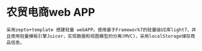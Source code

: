 # 农贸电商web APP

	采用zepto+template 搭建轻量 webAPP。使用基于Framework7的轻量级UI库light7，并且使用轻量模板引擎Juicer，实现数据和视图模型的分离(MVC)，采用localStorage储存商品信息。